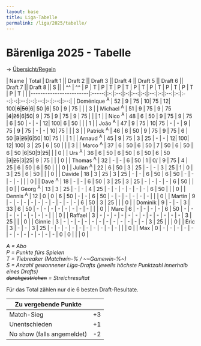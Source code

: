 ```yaml
---
layout: base
title: Liga-Tabelle
permalink: /liga/2025/tabelle/
---
```


# Bärenliga 2025 - Tabelle

→ [Übersicht/Regeln](/liga/uebersicht)

| Name                   | Total | Draft 1 || Draft 2 || Draft 3 || Draft 4 || Draft 5 || Draft 6 || Draft 7 || Draft 8 || S ||
| ^^                     | ^^    | P | T  | P | T  | P | T  | P | T  | P | T  | P | T  | P | T  | P | T  |    |
|------------------------|:-----:|:-:|:--:|:-:|:--:|:-:|:--:|:-:|:--:|:-:|:--:|:-:|:--:|:-:|:--:|:-:|:--:|:--:|
| Doménique <sup>A</sup> | 52    | 9 | 75 | 10| 75 | 12| 100|~~6~~|~~50~~|6| 50 |6| 50 | 9 | 75 |   |    | 3  |
| Michael <sup>A</sup>   | 51    | 9 | 75 | 9 | 75 |~~4~~|~~25~~|6|50| 9 | 75 | 9 | 75 | 9 | 75 |   |    | 1  |
| Nico <sup>A</sup>      | 48    | 6 | 50 | 9 | 75 | 9 | 75 | 6 | 50 | - | -  | 12| 100| 6 | 50 |   |    | 1  |
| João <sup>A</sup>      | 47    | 9 | 75 | 10| 75 | - | -  | 9 | 75 | 9 | 75 | - | -  | 10| 75 |   |    | 3  |
| Patrick <sup>A</sup>   | 46    | 6 | 50 | 9 | 75 | 9 | 75 | 6 | 50 |~~3~~|~~25~~|6|50| 10| 75 |   |    | 1  |
| Arnaud <sup>A</sup>    | 45    | 9 | 75 | 3 | 25 | - | -  | 12| 100| 12| 100| 3 | 25 | 6 | 50 |   |    | 3  |
| Marco <sup>A</sup>     | 37    | 6 | 50 | 6 | 50 | 7 | 50 | 6 | 50 | 6 | 50 |6|50|~~3~~|~~25~~|   |    | 0  |
| Urs <sup>A</sup>       | 36    | 6 | 50 | 6 | 50 | 6 | 50 | 6 | 50 |~~3~~|~~25~~|3|25| 9 | 75 |   |    | 0  |
| Thomas <sup>A</sup>    | 32    | - | -  | 6 | 50 | 1 | 0/ | 9 | 75 | 4 | 25 | 6 | 50 | 6 | 50 |   |    | 0  |
| Julian <sup>A</sup>    | 22    | 6 | 50 | 3 | 25 | - | -  | 3 | 25 | 1 | 0  | 3 | 25 | 6 | 50 |   |    | 0  |
| Davide                 | 18    | 3 | 25 | 3 | 25 | - | -  | 6 | 50 | 6 | 50 | - | -  | - | -  |   |    | 0  |
| Dave <sup>A</sup>      | 18    | - | -  | 6 | 50 | 3 | 25 | 3 | 25 | - | -  | - | -  | 6 | 50 |   |    | 0  |
| Georg <sup>A</sup>     | 13    | 3 | 25 | - | -  | 4 | 25 | - | -  | - | -  | - | -  | 6 | 50 |   |    | 0  |
| Dennis <sup>A</sup>    | 12    | 0 | 0  | 6 | 50 | - | -  | 6 | 50 | - | -  | - | -  | - | -  |   |    | 0  |
| Martin                 | 9     | - | -  | - | -  | - | -  | - | -  | - | -  | 6 | 50 | 3 | 25 |   |    | 0  |
| Dominik                | 9     | - | -  | 3 | 33 | 6 | 50 | - | -  | - | -  | - | -  | - | -  |   |    | 0  |
| Marc                   | 6     | - | -  | - | -  | 6 | 50 | - | -  | - | -  | - | -  | - | -  |   |    | 0  |
| Raffael                | 3     | - | -  | - | -  | - | -  | - | -  | - | -  | - | -  | 3 | 25 |   |    | 0  |
| Ginnie                 | 3     | - | -  | - | -  | - | -  | - | -  | - | -  | - | -  | 3 | 25 |   |    | 0  |
| Eric                   | 3     | - | -  | 3 | 25 | - | -  | - | -  | - | -  | - | -  | - | -  |   |    | 0  |
| Max                    | 0     | - | -  | - | -  | - | -  | - | -  | - | -  | - | -  | 0 | 0  |   |    | 0  |

_A = Abo_\
_P = Punkte fürs Spielen_\
_T = Tiebreaker (Matchwin-% / ~~Gamewin-%~)_\
_S = Anzahl gewonnener Liga-Drafts (jeweils höchste Punktzahl innerhalb eines Drafts)_\
_~~durchgestrichen~~ = Streichresultat_

Für das Total zählen nur die 6 besten Draft-Resultate.

| Zu vergebende Punkte       ||
|----------------------------|----|
| Match-Sieg                 | +3 |
| Unentschieden              | +1 |
| No show (falls angemeldet) | -2 |
